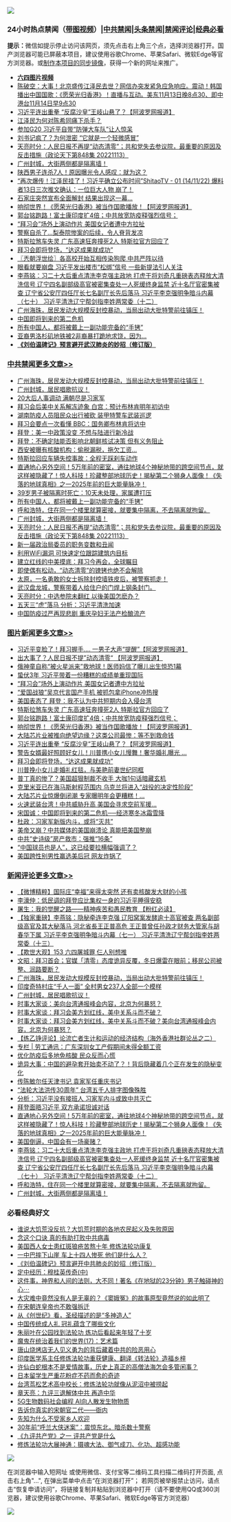 ![](https://raw.githubusercontent.com/jsvpn/jsproxy/dev/64photo/fqnews-qr.jpg)

<div id="tt">
<h3>24小时热点禁闻（<a href="https://aaa.v2dns.tk/?QAjUl=BgRp5UNKRn&T5Vk=fPVH&Q59Ab=WxGE" target="_blank">带图视频</a>）|<a href="#%E4%B8%AD%E5%85%B1%E7%A6%81%E9%97%BB%E6%9B%B4%E5%A4%9A%E6%96%87%E7%AB%A0">中共禁闻</a>|<a href="#%E5%9B%BE%E7%89%87%E6%96%B0%E9%97%BB%E6%9B%B4%E5%A4%9A%E6%96%87%E7%AB%A0">头条禁闻</a>|<a href="#%E6%96%B0%E9%97%BB%E8%AF%84%E8%AE%BA%E6%9B%B4%E5%A4%9A%E6%96%87%E7%AB%A0">禁闻评论|<a href="#%E5%BF%85%E7%9C%8B%E7%BB%8F%E5%85%B8%E5%A5%BD%E6%96%87">经典必看</a></h3>
<div><b>提示：</b>微信如提示停止访问该网页，须先点击右上角三个点，选择浏览器打开。国产浏览器可能已屏蔽本项目，建议使用谷歌Chrome、苹果Safari、微软Edge等官方浏览器。或<a href="%E5%88%B6%E4%BD%9Cgit%E7%A6%81%E9%97%BB%E9%95%9C%E5%83%8F.md">制作本项目的同步镜像</a>，获得一个新的网址来推广。</div>
<ul>
<li><b><a href="http://d2.v2rss.gq/64.mp4" target="_blank">六四图片视频</a></b></li>
<li><a href="/sohnews/20221114/1811090.md">陈破空：大事！北京盛传江泽民去世？网信办突发紧急应急响应。震动！韩国播出中国国歌：《愿荣光归香港》！直播与互动。美东11月13日晚8点30、即中港台11月14日早9点30</a></li>
<li><a href="/topimagenews/20221114/1811007.md">习近平连出重拳 “反腐沙皇”王岐山悬了？【阿波罗网报道】</a></li>
<li><a href="/cnnews/20221114/1811069.md">江泽民为何对陈希同痛下杀手？</a></li>
<li><a href="/cnnews/20221115/1811258.md">参加G20 习近平自带“防弹大车队”让人惊呆</a></li>
<li><a href="/cnnews/20221114/1811068.md">刘书记疯了？为何泄密 “它就是一个轻微感冒”</a></li>
<li><a href="/cbnews/20221114/1810944.md">天亮时分：人民日报不再提“动态清零”；共和党失去参议院，最重要的原因及反击措施（政论天下第848集 20221113）</a></li>
<li><a href="/comments/20221114/1810953.md">广州封城，大街两侧都是隔离墙！</a></li>
<li><a href="/cnnews/20221114/1811070.md">陕西男子连杀7人！原因曝光令人感叹：就为这？</a></li>
<li><a href="/sohnews/20221115/1811249.md">“再次爆传！江泽民挂了！习近平确立公布时间”ShitaoTV - 01 (14/11/22) 爆料者13日三次推文确认：一位巨大人物 崩了！</a></li>
<li><a href="/cnnews/20221115/1811291.md">石家庄突然宣布全面解封 结果出现这一幕…</a></li>
<li><a href="/topimagenews/20221114/1811026.md">响彻世界！《愿荣光归香港》被当作国歌播放！【阿波罗网报道】</a></li>
<li><a href="/topimagenews/20221114/1811092.md">郭台铭跑路！富士康印度扩4倍；中共放宽防疫释强烈信号；</a></li>
<li><a href="/topimagenews/20221115/1811238.md">“拜习会”场外上演动作片 美国女记者遭中方拉扯</a></li>
<li><a href="/cnnews/20221114/1811011.md">警察自杀了…梨泰院惨案的后续，令人脊背发凉</a></li>
<li><a href="/topimagenews/20221114/1811121.md">特斯拉煞车失灵 广东高速狂奔撞死2人 特斯拉官方回应了</a></li>
<li><a href="/topimagenews/20221114/1810981.md">拜习会即将登场，“达这成果就成功”</a></li>
<li><a href="/ssgc/20221114/1810937.md">〖兲朝浮世绘〗各高校开始互相传染狗爬 中共严阵以待</a></li>
<li><a href="/baitai/20221114/1810976.md">眼看就要崩盘 习近平发出楼市“松绑”信号 一些新提法引人关注</a></li>
<li><a href="/comments/20221114/1810990.md">李燕铭：习二十大后重点清洗李克强主政地 打虎干将刘奇凡重磅表态释放大清洗信号 辽宁四名副部级高官被密集查处一人死缓终身监禁 近十名厅官密集被查 辽宁省公安厅四任厅长七名副厅长先后落马 习近平李克强明争暗斗内幕（七十） 习近平清洗辽宁帮剑指李姓两常委（十二）</a></li>
<li><a href="/comments/20221115/1811373.md">广州海珠，居民发动大规模反封控暴动，当局出动大批特警前往镇压！</a></li>
<li><a href="/ssgc/20221114/1811113.md">中国即将到来的第二危机</a></li>
<li><a href="/cbnews/20221114/1811057.md">所有中国人，都将被戴上一副功能完备的“手铐”</a></li>
<li><a href="/cnnews/20221114/1810951.md">亚裔男洛杉矶地铁被2非裔暴打跪地求饶，因为…</a></li>
<li><b><a href="/comments/20200207/1272816.md" target="_blank">《刘伯温碑记》预言避开武汉肺炎的妙招（修订版）</a></b></li>
</ul>
</div>

<div class="catlist">
<h3><a href="/cbnews/" target="_blank">中共禁闻</a><span><a href="/cbnews/" target="_blank" rel="nofollow">更多文章>></a></span></h3>
<ul>
<li><a href="/comments/20221115/1811373.md" target="_blank">广州海珠，居民发动大规模反封控暴动，当局出动大批特警前往镇压！</a></li>
<li><a href="/comments/20221115/1811313.md" target="_blank">广州封城，居民唱歌抗议！</a></li>
<li><a href="/cbnews/20221115/1811240.md" target="_blank">20大后人事调动 满朝尽是习家军</a></li>
<li><a href="/cbnews/20221115/1811239.md" target="_blank">拜习会后美中关系解冻迹象 白宫：预计布林肯明年初访中</a></li>
<li><a href="/cbnews/20221115/1811231.md" target="_blank">湖南防疫人员阻民众出行被砍 装甲特警车武装巡逻</a></li>
<li><a href="/cbnews/20221115/1811212.md" target="_blank">拜习会要点一次看懂 BBC：国务卿布林肯将访中</a></li>
<li><a href="/cbnews/20221115/1811211.md" target="_blank">拜登：美一中政策没变 不想与陆进行新冷战</a></li>
<li><a href="/cbnews/20221115/1811210.md" target="_blank">拜登：不确定陆能否影响北朝鲜核试决策 但有义务阻止</a></li>
<li><a href="/cbnews/20221114/1811163.md" target="_blank">西安被曝有核酸机构：偷税漏税，拖欠工资…</a></li>
<li><a href="/cbnews/20221114/1811078.md" target="_blank">特斯拉回应车辆失控事故：全程无踩刹车动作</a></li>
<li><a href="/comments/20221114/1811075.md" target="_blank">直通地心另外空间！5万年前的密室，通往地球4个神秘地带的跨空间节点，就这样被隐藏了！惊人科技！珍藏整部地球历史！揭秘第二个狮身人面像！《失落的地球真相》之一2025年前的巨大能量脉冲！</a></li>
<li><a href="/cbnews/20221114/1811064.md" target="_blank">39岁男子被隔离时死亡：10天未处理，家属遭打压</a></li>
<li><a href="/cbnews/20221114/1811057.md" target="_blank">所有中国人，都将被戴上一副功能完备的“手铐”</a></li>
<li><a href="/comments/20221114/1810974.md" target="_blank">呼和浩特，住在同一个楼里就算密接，就要集中隔离，不去隔离就拘留。</a></li>
<li><a href="/comments/20221114/1810953.md" target="_blank">广州封城，大街两侧都是隔离墙！</a></li>
<li><a href="/cbnews/20221114/1810944.md" target="_blank">天亮时分：人民日报不再提“动态清零”；共和党失去参议院，最重要的原因及反击措施（政论天下第848集 20221113）</a></li>
<li><a href="/cbnews/20221114/1810924.md" target="_blank">新一届政治局委员的职务变数和丑闻</a></li>
<li><a href="/cbnews/20221114/1810892.md" target="_blank">利用WiFi漏洞 可快速定位跟踪建筑内目标</a></li>
<li><a href="/cbnews/20221114/1810884.md" target="_blank">建立红线的中美摸底：拜习今再会，全球瞩目</a></li>
<li><a href="/cbnews/20221114/1810849.md" target="_blank">即使偶有松动，“动态清零”的镣铐也绝不会解除</a></li>
<li><a href="/comments/20221114/1810826.md" target="_blank">太原，一名勇敢的女士拆除封控墙铁皮后，被警察抓走！</a></li>
<li><a href="/comments/20221114/1810825.md" target="_blank">武汉盘龙城，警察带着人给住户的门焊上钢条封门。</a></li>
<li><a href="/cbnews/20221114/1810820.md" target="_blank">天亮时分：中选参院未翻红 以後美国怎麽办？</a></li>
<li><a href="/cbnews/20221113/1810774.md" target="_blank">五天三“虎”落马 分析：习近平清洗加速</a></li>
<li><a href="/cbnews/20221113/1810710.md" target="_blank">中国防疫过严再现悲剧 重庆孕妇无法产检酿流产</a></li>

</ul>
</div>
<div class="catlist">
<h3><a href="/topimagenews/" target="_blank">图片新闻</a><span><a href="/topimagenews/" target="_blank" rel="nofollow">更多文章>></a></span></h3>
<ul>
<li><a href="/topimagenews/20221115/1811450.md" target="_blank">习近平变脸了！拜习握手…. 一男子大声“提醒”【阿波罗网报道】</a></li>
<li><a href="/topimagenews/20221115/1811402.md" target="_blank">出大事了？人民日报不提”动态清零“ 【阿波罗网报道】</a></li>
<li><a href="/topimagenews/20221115/1811299.md" target="_blank">俄神童自称“被火星派来”救地球！医师妈信了曝儿出生惊恐1幕</a></li>
<li><a href="/topimagenews/20221115/1811280.md" target="_blank">蛰伏3年 习近平带着一份糟糕的成绩单重现国际</a></li>
<li><a href="/topimagenews/20221115/1811238.md" target="_blank">“拜习会”场外上演动作片 美国女记者遭中方拉扯</a></li>
<li><a href="/topimagenews/20221115/1811222.md" target="_blank">“爱国战狼”吴京代言国产手机 被抓包拿iPhone冲热搜</a></li>
<li><a href="/topimagenews/20221114/1811180.md" target="_blank">美国表态了 拜登：我不认为中共短期内会入侵台湾</a></li>
<li><a href="/topimagenews/20221114/1811121.md" target="_blank">特斯拉煞车失灵 广东高速狂奔撞死2人 特斯拉官方回应了</a></li>
<li><a href="/topimagenews/20221114/1811092.md" target="_blank">郭台铭跑路！富士康印度扩4倍；中共放宽防疫释强烈信号；</a></li>
<li><a href="/topimagenews/20221114/1811026.md" target="_blank">响彻世界！《愿荣光归香港》被当作国歌播放！【阿波罗网报道】</a></li>
<li><a href="/topimagenews/20221114/1811021.md" target="_blank">大陆芯片业被推向绝望边缘？这类公司最惨：等不到救命钱</a></li>
<li><a href="/topimagenews/20221114/1811007.md" target="_blank">习近平连出重拳 “反腐沙皇”王岐山悬了？【阿波罗网报道】</a></li>
<li><a href="/topimagenews/20221114/1810993.md" target="_blank">警告女婿最好照顾好女儿！川普携小女儿慢舞！奢华婚礼曝光 …</a></li>
<li><a href="/topimagenews/20221114/1810981.md" target="_blank">拜习会即将登场，“达这成果就成功”</a></li>
<li><a href="/topimagenews/20221114/1810980.md" target="_blank">川普挽小女儿走婚礼红毯，与美艳前妻世纪同框</a></li>
<li><a href="/topimagenews/20221114/1810959.md" target="_blank">普丁真的惨了？美国超狠制裁不收手 大咖1句话暗藏玄机</a></li>
<li><a href="/topimagenews/20221114/1810947.md" target="_blank">克里米亚已在海马斯射程范围内 乌克兰将进入“战役的决定性阶段”</a></li>
<li><a href="/topimagenews/20221114/1810932.md" target="_blank">大陆芯片业惊爆倒闭潮 专家曝明年会更糟糕！…</a></li>
<li><a href="/topimagenews/20221114/1810916.md" target="_blank">火速武装台湾！中共威胁升高 美国会寻求空前军援…</a></li>
<li><a href="/topimagenews/20221114/1810915.md" target="_blank">宋国诚：中国即将到来的第二危机──经济寒冬冰霜雪降</a></li>
<li><a href="/topimagenews/20221114/1810901.md" target="_blank">杜政：习家军新版内斗，或将“灭共”</a></li>
<li><a href="/topimagenews/20221114/1810883.md" target="_blank">美帝又崩？中共媒体的美国崩溃论 真能把美国整崩</a></li>
<li><a href="/topimagenews/20221114/1810848.md" target="_blank">中共“史诗级”房产救市：强推“16条”</a></li>
<li><a href="/topimagenews/20221114/1810821.md" target="_blank">“中国球员也是人”，这已经要拉横幅强调了？</a></li>
<li><a href="/topimagenews/20221114/1810803.md" target="_blank">美国跨性别男性赢选美后冠 网友炸锅了</a></li>

</ul>
</div>
<div class="catlist">
<h3><a href="/comments/" target="_blank">新闻评论</a><span><a href="/comments/" target="_blank" rel="nofollow">更多文章>></a></span></h3>
<ul>
<li><a href="/comments/20221115/1811454.md" target="_blank">【微博精粹】国际庄“幸福”来得太突然 还有卖核酸发大财的小孩</a></li>
<li><a href="/comments/20221115/1811453.md" target="_blank">李濠仲：低民调的拜登应比集权一身的习近平睡得安稳</a></li>
<li><a href="/comments/20221115/1811452.md" target="_blank">屠生：我的觉醒之路——精神疾苦和愚民教育 【粉红必读】</a></li>
<li><a href="/comments/20221115/1811446.md" target="_blank">【独家重磅】李燕铭：隐秘牵连李克强 辽阳窝案发酵逾十高官被查 两名副部级高官及其大秘落马 河北省長王正普高危 王正普曾任孙政才财务大管家与胡春华下属 习近平李克强明争暗斗内幕（七一） 习近平清洗辽宁帮剑指李姓两常委（十三）</a></li>
<li><a href="/comments/20221115/1811408.md" target="_blank">【欺世大观】153 六四屠城罪 仨人别想推</a></li>
<li><a href="/comments/20221115/1811376.md" target="_blank">文昭：拜习首会；官媒「清零」态度诡异反覆，冬日爆雷在眼前；移民公司被整、润路要断？</a></li>
<li><a href="/comments/20221115/1811373.md" target="_blank">广州海珠，居民发动大规模反封控暴动，当局出动大批特警前往镇压！</a></li>
<li><a href="/comments/20221115/1811360.md" target="_blank">印度奇特村庄“千人一面” 全村男女237人全部一个模样</a></li>
<li><a href="/comments/20221115/1811313.md" target="_blank">广州封城，居民唱歌抗议！</a></li>
<li><a href="/comments/20221115/1811219.md" target="_blank">时事大家谈：美向台湾通报峰会内容，北京为何暴怒？</a></li>
<li><a href="/comments/20221115/1811218.md" target="_blank">时事大家谈：拜习会美方划红线，美中关系斗而不破？</a></li>
<li><a href="/comments/20221115/1811193.md" target="_blank">时事大家谈：拜习会美方划红线，美中关系斗而不破？美向台湾通报峰会内容，北京为何暴怒？</a></li>
<li><a href="/comments/20221115/1811188.md" target="_blank">【练乙铮评论】论流亡者生计和运动的经济结构（海外香港社群论丛之二）</a></li>
<li><a href="/comments/20221114/1811170.md" target="_blank">专栏 | 劳工通讯：广东深圳女工产假期间未得全额工资</a></li>
<li><a href="/comments/20221114/1811169.md" target="_blank">优化防疫后多地免核酸 民众反而心慌</a></li>
<li><a href="/comments/20221114/1811161.md" target="_blank">诡异大事：中国的避孕套开始卖不动了？！背后隐藏着几个正在发生的隐秘变化</a></li>
<li><a href="/comments/20221114/1811120.md" target="_blank">传陈敏尔任天津书记 袁家军任重庆书记</a></li>
<li><a href="/comments/20221114/1811119.md" target="_blank">“法轮大法洪传30周年” 台湾五千人排字图像殊胜</a></li>
<li><a href="/comments/20221114/1811118.md" target="_blank">分析：习近平没有接班人 习家军内斗或致中共灭亡</a></li>
<li><a href="/comments/20221114/1811080.md" target="_blank">拜登面晤习近平 双方承诺坦诚对话</a></li>
<li><a href="/comments/20221114/1811075.md" target="_blank">直通地心另外空间！5万年前的密室，通往地球4个神秘地带的跨空间节点，就这样被隐藏了！惊人科技！珍藏整部地球历史！揭秘第二个狮身人面像！《失落的地球真相》之一2025年前的巨大能量脉冲！</a></li>
<li><a href="/comments/20221114/1811060.md" target="_blank">美国倒逼，中国会有一场豪赌？</a></li>
<li><a href="/comments/20221114/1810990.md" target="_blank">李燕铭：习二十大后重点清洗李克强主政地 打虎干将刘奇凡重磅表态释放大清洗信号 辽宁四名副部级高官被密集查处一人死缓终身监禁 近十名厅官密集被查 辽宁省公安厅四任厅长七名副厅长先后落马 习近平李克强明争暗斗内幕（七十） 习近平清洗辽宁帮剑指李姓两常委（十二）</a></li>
<li><a href="/comments/20221114/1810974.md" target="_blank">呼和浩特，住在同一个楼里就算密接，就要集中隔离，不去隔离就拘留。</a></li>
<li><a href="/comments/20221114/1810953.md" target="_blank">广州封城，大街两侧都是隔离墙！</a></li>

</ul>
</div>

<div class="catlist">
<h3>必看经典好文</h3>
<ul>
<li><a href="/bannedvideo/20220120/1681818.md" target="_blank">谁说大饥荒没反抗？大饥荒时期的各地农民起义及失败原因</a></li>
<li><a href="/comments/20200707/1357090.md" target="_blank">念这个口诀 真的有助打败中共病毒</a></li>
<li><a href="/comments/20190126/1070164.md" target="_blank">美国西人女士患红斑狼疮苦熬十年 修炼法轮功康复</a></li>
<li><a href="/cbnews/20200611/1343057.md" target="_blank">一中巴摔下山崖 车上十四人惨死 他们是什么人？</a></li>
<li><a href="/comments/20200207/1272816.md" target="_blank">《刘伯温碑记》预言避开中共肺炎的妙招（修订版）</a></li>
<li><a href="/tculture/xiulian/20151105/467870.md" target="_blank">定中经历：穆桂英传奇(中)</a></li>
<li><a href="/comments/20220722/1761738.md" target="_blank">这件事，神界和人间的法则，大不同！著名《在地狱的23分钟》男子触碰神的心⋯</a></li>
<li><a href="/lifebaike/20210511/1544066.md" target="_blank">大灾难中竟然没有人是无辜的？《窦娥冤》的故事原型竟然说的如此明了</a></li>
<li><a href="/lifebaike/20200315/1294178.md" target="_blank">在宋朝连皇帝也不敢强拆迁</a></li>
<li><a href="/comments/20210223/1492392.md" target="_blank">从《创世纪》看，圣经描述的是“多神造人”</a></li>
<li><a href="/bannedvideo/20211002/1631942.md" target="_blank">中国传统成人礼 冠礼蕴含了哪些文化</a></li>
<li><a href="/comments/20210720/1488271.md" target="_blank">朱丽叶在公园找到法轮功 炼功后看起来年轻了十岁</a></li>
<li><a href="/topimagenews/20180620/960677.md" target="_blank">魔鬼在统治着我们的世界(17)：艺术篇</a></li>
<li><a href="/cbnews/20220615/1745823.md" target="_blank">唐山烧烤店无人见义勇为的背后藏着中共的险恶用心</a></li>
<li><a href="/comments/20220416/1720335.md" target="_blank">印度医学系主任修炼法轮功重获健康、翻译《转法轮》造福乡梓</a></li>
<li><a href="/cnnews/20180504/937198.md" target="_blank">许仙白蛇根本不是爱情故事，历史上真正的高僧法海怎会多管闲事？</a></li>
<li><a href="/comments/20210324/1511732.md" target="_blank">日本留学生严重花粉症不药而愈的奇迹</a></li>
<li><a href="/cbnews/20220707/1755000.md" target="_blank">台湾茑松艺术高中校长：修炼法轮功就像从泥沼中被捞起</a></li>
<li><a href="/comments/20131119/1029445.md" target="_blank">章天亮：九评三退解体中共 再造中华</a></li>
<li><a href="/topimagenews/20200527/1335347.md" target="_blank">5G生物数码社会编程 AI向人散发生物物质</a></li>
<li><a href="/lifebaike/20221107/1807601.md" target="_blank">告诉你真实的宋朝官二代——衙内</a></li>
<li><a href="/comments/20200620/1346848.md" target="_blank">先知为什么不受家乡人欢迎</a></li>
<li><a href="/topimagenews/20171017/843193.md" target="_blank">30年前“呼兰大侠迷案”：震惊东北，暗杀数十警察</a></li>
<li><a href="/bookonline/20131116/201056.md" target="_blank">《九评共产党》之一 评共产党是什么</a></li>
<li><a href="/comments/20191203/1234383.md" target="_blank">修炼法轮功大展神通：摄魂大法、御气成刀、化功、超感功能</a></li>

</ul>
</div>

![](https://raw.githubusercontent.com/jsvpn/jsproxy/dev/64photo/fqnews-qr.jpg)

在浏览器中输入短网址 或使用微信、支付宝等二维码工具扫描二维码打开页面, 点击右上角"...", 在弹出菜单中点击“在浏览器打开”； 若网页被举报禁止访问，请点击“恢复申请访问”，将链接复制并粘贴到浏览器中打开（请不要使用QQ或360浏览器，建议使用谷歌Chrome、苹果Safari、微软Edge等官方浏览器）

![](https://raw.githubusercontent.com/jsvpn/jsproxy/dev/64photo/wx.jpg)
